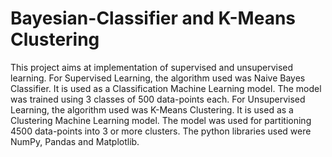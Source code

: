 # Bayesian-Classifier and K-Means Clustering
This project aims at implementation of supervised and unsupervised learning. For Supervised Learning, the algorithm used was Naive Bayes Classifier. It is used as a Classification Machine Learning model. The model was trained using 3 classes of 500 data-points each. For Unsupervised Learning, the algorithm used was K-Means Clustering. It is used as a Clustering Machine Learning model. The model was used for partitioning 4500 data-points into 3 or more clusters. The python libraries used were NumPy, Pandas and Matplotlib.
